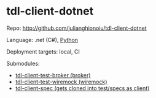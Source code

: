 # tdl-client-dotnet

Repo: http://github.com/julianghionoiu/tdl-client-dotnet

Language: .net (C#), [Python](python.md)

Deployment targets: local, CI

Submodules:

- [tdl-client-test-broker (broker)](tdl-client-test-broker.md)
- [tdl-client-test-wiremock (wiremock)](tdl-client-test-wiremock.md)
- [tdl-client-spec (gets cloned into test/specs as client)](tdl-client-spec.md)